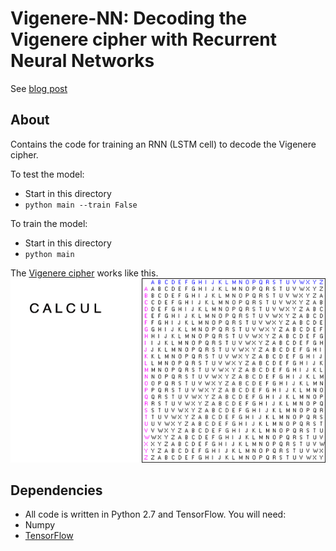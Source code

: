 Vigenere-NN: Decoding the Vigenere cipher with Recurrent Neural Networks
=======
See [blog post](https://greydanus.github.io/2017/01/01/enigma-rnn/)

About
--------
Contains the code for training an RNN (LSTM cell) to decode the Vigenere cipher.

To test the model:
* Start in this directory
* `python main --train False`

To train the model:
* Start in this directory
* `python main`

The [Vigenere cipher](https://en.wikipedia.org/wiki/Vigen%C3%A8re_cipher) works like this.
![Vigenere cipher](static/vigenere.gif?raw=true)

Dependencies
--------
* All code is written in Python 2.7 and TensorFlow. You will need:
 * Numpy
 * [TensorFlow](https://www.tensorflow.org/versions/master/get_started/os_setup.html#pip_install)

